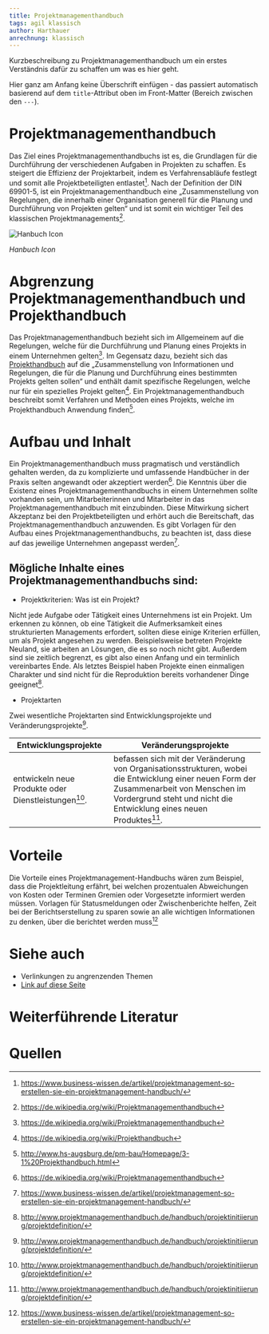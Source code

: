 ```yaml
---
title: Projektmanagementhandbuch
tags: agil klassisch
author: Harthauer
anrechnung: klassisch
---
```





Kurzbeschreibung zu Projektmanagementhandbuch um ein erstes Verständnis dafür zu schaffen um was es hier geht.

Hier ganz am Anfang keine Überschrift einfügen - das passiert automatisch basierend auf dem `title`-Attribut
oben im Front-Matter (Bereich zwischen den `---`).


# Projektmanagementhandbuch


Das Ziel eines Projektmanagementhandbuchs ist es, die Grundlagen für die Durchführung der verschiedenen Aufgaben in Projekten zu schaffen. Es steigert die Effizienz der Projektarbeit, indem es Verfahrensabläufe festlegt und somit alle Projektbeteiligten entlastet[^1]. 
Nach der Definition der DIN 69901-5, ist ein Projektmanagementhandbuch eine „Zusammenstellung von Regelungen, die innerhalb einer Organisation generell für die Planung und Durchführung von Projekten gelten“ und ist somit ein wichtiger Teil des klassischen Projektmanagements[^2]. 

![Hanbuch Icon](https://github.com/Harthauer/ManagingProjectsSuccessfully.github.io/blob/b417587f861ef893da9aa36abbfbb89c274531d1/projekt.PNG)

*Hanbuch Icon*

# Abgrenzung Projektmanagementhandbuch und Projekthandbuch

Das Projektmanagementhandbuch bezieht sich im Allgemeinem auf die Regelungen, welche für die Durchführung und Planung eines Projekts in einem Unternehmen gelten[^2]. Im Gegensatz dazu, bezieht sich das [Projekthandbuch](https://github.com/ManagingProjectsSuccessfully/ManagingProjectsSuccessfully.github.io/blob/main/kb/Projekthandbuch.md) auf die „Zusammenstellung von Informationen und Regelungen, die für die Planung und Durchführung eines bestimmten Projekts gelten sollen“ und enthält damit spezifische Regelungen, welche nur für ein spezielles Projekt gelten[^3].
Ein Projektmanagementhandbuch beschreibt somit Verfahren und Methoden eines Projekts, welche im Projekthandbuch Anwendung finden[^4].

# Aufbau und Inhalt

Ein Projektmanagementhandbuch muss pragmatisch und verständlich gehalten werden, da zu komplizierte und umfassende Handbücher in der Praxis selten angewandt oder akzeptiert werden[^2]. Die Kenntnis über die Existenz eines Projektmanagementhandbuchs in einem Unternehmen sollte vorhanden sein, um Mitarbeiterinnen und Mitarbeiter in das Projektmanagementhandbuch mit einzubinden. Diese Mitwirkung sichert Akzeptanz bei den Projektbeteiligten und erhört auch die Bereitschaft, das Projektmanagementhandbuch anzuwenden. Es gibt Vorlagen für den Aufbau eines Projektmanagementhandbuchs, zu beachten ist, dass diese auf das jeweilige Unternehmen angepasst werden[^5]. 

## Mögliche Inhalte eines Projektmanagementhandbuchs sind:

* Projektkriterien: Was ist ein Projekt?

Nicht jede Aufgabe oder Tätigkeit eines Unternehmens ist ein Projekt. Um erkennen zu können, ob eine Tätigkeit die Aufmerksamkeit eines strukturierten Managements erfordert, sollten diese einige Kriterien erfüllen, um als Projekt angesehen zu werden. Beispielsweise betreten Projekte Neuland, sie arbeiten an Lösungen, die es so noch nicht gibt. Außerdem sind sie zeitlich begrenzt, es gibt also einen Anfang und ein terminlich vereinbartes Ende. Als letztes Beispiel haben Projekte einen einmaligen Charakter und sind nicht für die Reproduktion bereits vorhandener Dinge geeignet[^6]. 

* Projektarten 

Zwei wesentliche Projektarten sind Entwicklungsprojekte und Veränderungsprojekte[^6].


| Entwicklungsprojekte  | Veränderungsprojekte |
| ------------- | ------------- |
| entwickeln neue Produkte oder Dienstleistungen[^6]. |  befassen sich mit der Veränderung von Organisationsstrukturen, wobei die Entwicklung einer neuen Form der Zusammenarbeit von Menschen im Vordergrund steht und nicht die Entwicklung eines neuen Produktes[^6]. |

# Vorteile

Die Vorteile eines Projektmanagement-Handbuchs wären zum Beispiel, dass die Projektleitung erfährt, bei welchen prozentualen Abweichungen von Kosten oder Terminen Gremien oder Vorgesetzte informiert werden müssen. Vorlagen für Statusmeldungen oder Zwischenberichte helfen, Zeit bei der Berichtserstellung zu sparen sowie an alle wichtigen Informationen zu denken, über die berichtet werden muss[^1]





# Siehe auch

* Verlinkungen zu angrenzenden Themen
* [Link auf diese Seite](Projektmanagementhandbuch.md)

# Weiterführende Literatur



# Quellen

[^1]: https://www.business-wissen.de/artikel/projektmanagement-so-erstellen-sie-ein-projektmanagement-handbuch/ 
[^2]: https://de.wikipedia.org/wiki/Projektmanagementhandbuch 
[^3]: https://de.wikipedia.org/wiki/Projekthandbuch
[^4]: http://www.hs-augsburg.de/pm-bau/Homepage/3-1%20Projekthandbuch.html
[^5]: https://www.business-wissen.de/artikel/projektmanagement-so-erstellen-sie-ein-projektmanagement-handbuch/
[^6]: http://www.projektmanagementhandbuch.de/handbuch/projektinitiierung/projektdefinition/
